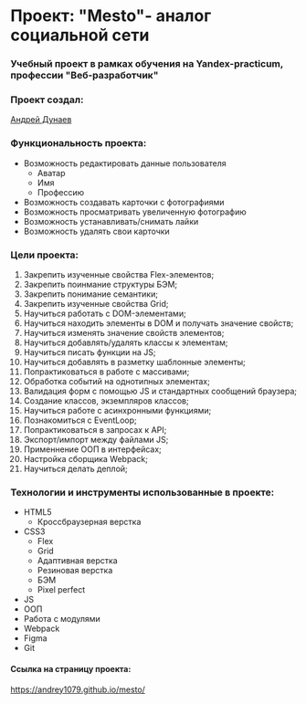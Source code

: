 # Проект: "Mesto"- аналог социальной сети
### Учебный проект в рамках обучения на Yandex-practicum, профессии "Веб-разработчик"

### Проект создал:
[Андрей Дунаев](https://github.com/Andrey1079)

### Функциональность проекта:
- Возможность редактировать данные пользователя
   - Аватар
   - Имя
   - Профессию
- Возможность создавать карточки с фотографиями
- Возможность просматривать увеличенную фотографию
- Возможность устанавливать/снимать лайки
- Возможность удалять свои карточки

### Цели проекта:

1. Закрепить изученные свойства Flex-элементов;
2. Закрепить поинмание структуры БЭМ;
3. Закрепить понимание семантики;
4. Закрепить изученные свойства Grid;
5. Научиться работать с DOM-элементами;
6. Научиться находить элементы в DOM и получать значение свойств;
7. Научиться изменять значение свойств элементов;
8. Научиться добавлять/удалять классы к элементам;
9. Научиться писать функции на JS;
10. Научиться добавлять в разметку шаблонные элементы;
11. Попрактиковаться в работе с массивами;
12. Обработка событий на однотипных элементах;
13. Валидация форм с помощью JS и стандартных сообщений браузера;
14. Создание классов, экземпляров классов;
15. Научиться работе с асинхронными функциями;
16. Познакомиться с EventLoop;
17. Попрактиковаться в запросах к API;
18. Экспорт/импорт между файлами JS;
19. Применнение ООП в интерфейсах;
20. Настройка сборщика Webpack;
21. Научиться делать деплой;
    
### Технологии и инструменты использованные в проекте:
- HTML5
  - Кроссбраузерная верстка
- CSS3
  - Flex
  - Grid
  - Адаптивная верстка
  - Резиновая верстка
  - БЭМ
  - Pixel perfect
- JS
- ООП
- Работа с модулями
- Webpack
- Figma
- Git

#### Ссылка на страницу проекта:
https://andrey1079.github.io/mesto/
